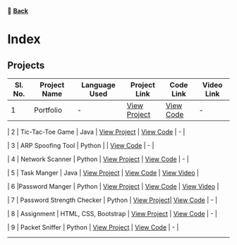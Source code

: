 🔗 **[Back](index.md)**

# Index

## Projects

| Sl. No. | Project Name       | Language Used | Project Link                                           | Code Link                                             | Video Link                                      |
|---------|--------------------|---------------|--------------------------------------------------------|------------------------------------------------------|------------------------------------------------|
| 1       | Portfolio    |       -   | [View Project](https://tarunkumar910.github.io/) | [View Code](https://github.com/tarunkumar910/tarunkumar910.github.io) | - |

| 2       | Tic-Tac-Toe Game    | Java          |  [View Project](https://github.com/tarunkumar910/tic_tac_to_game/blob/main/image/Tic_tac_to.png) | [View Code](https://github.com/tarunkumar910/tic_tac_to_game) | - |

| 3       | ARP Spoofing Tool   | Python        |   | [View Code](https://github.com/tarunkumar910/ARP_SPOOFING) | - |

| 4       | Network Scanner     | Python        |  [View Project](https://github.com/tarunkumar910/network_scanner/blob/main/Screenshot_2025-01-18_23_28_15.png) | [View Code](https://github.com/tarunkumar910/network_scanner) | - |

| 5       | Task Manger   | Java         |  [View Project](https://github.com/tarunkumar910/Task_manger/blob/main/image/Screenshot%202025-01-14%20121948.png) | [View Code](https://github.com/tarunkumar910/Task_manger) | [View Video](https://youtube.com/shorts/v40m01kb5qo?si=MbMDlcveCzLe6K1C)  |

| 6       |Password Manger    | Python        |  [View Project](https://github.com/tarunkumar910/RD_INFRO_TECHNOLOGY/blob/main/Password%20manager%20Guide/image/image.png) | [View Code](https://github.com/tarunkumar910/RD_INFRO_TECHNOLOGY/tree/main/Password%20manager%20Guide) | [View Video](https://github.com/tarunkumar910/RD_INFRO_TECHNOLOGY/blob/main/Password%20manager%20Guide/password%20manger.mp4)  |

| 7       | Password Strength Checker     | Python        |  [View Project](https://github.com/tarunkumar910/password_strength_checker/blob/main/image/image.png)| [View Code](https://github.com/tarunkumar910/password_strength_checker) | - |

| 8       | Assignment     | HTML, CSS, Bootstrap        |  [View Project](https://tarunkumar910.github.io/Assignment/) | [View Code](https://github.com/tarunkumar910/Assignment) | - |

| 9      | Packet Sniffer     | Python        | [View Project](https://github.com/tarunkumar910/packet_sniffing/blob/main/image.png) | [View Code](https://github.com/tarunkumar910/packet_sniffing) | - |





---

